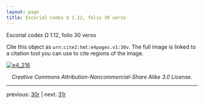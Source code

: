 ```yaml
---
layout: page
title: Escorial codex Ω 1.12, folio 30 verso
---
```


Escorial codex Ω 1.12, folio 30 verso

Cite this object as `urn:cite2:hmt:e4pages.v1:30v`.  The full image is linked to a citation tool you can use to cite regions of the image.

[![e4_216](http://www.homermultitext.org/iipsrv?IIIF=/project/homer/pyramidal/deepzoom/hmt/e4img/2017a/e4_216.tif/full/800,/0/default.jpg)](http://www.homermultitext.org/ict2/?urn=urn:cite2:hmt:e4img.2017a:e4_216) 

<p style="text-align: center; font-style: italic;">Creative Commons Attribution-Noncommercial-Share Alike 3.0 License.</p>

---

previous: [30r](../30r/) | next: [31r](../31r/)